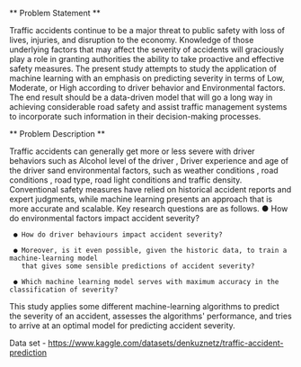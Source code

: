 ** Problem Statement **

Traffic accidents continue to be a major threat to public safety with loss of lives, injuries, and 
disruption to the economy. Knowledge of those underlying factors that may affect the severity of 
accidents will graciously play a role in granting authorities the ability to take proactive and effective 
safety measures. 
The present study attempts to study the application of machine learning with an emphasis on 
predicting severity in terms of Low, Moderate, or High according to driver behavior and 
Environmental factors. The end result should be a data-driven model that will go a long way in 
achieving considerable road safety and assist traffic management systems to incorporate such 
information in their decision-making processes.

** Problem Description **
 
Traffic accidents can generally get more or less severe with driver behaviors such as Alcohol level 
of the driver , Driver experience and age of the driver sand environmental factors, such as weather 
conditions , road conditions , road type, road light conditions and traffic density. Conventional 
safety measures have relied on historical accident reports and expert judgments, while machine 
learning presents an approach that is more accurate and scalable. 
Key research questions are as follows. 
     ● How do environmental factors impact accident severity? 
     
     ● How do driver behaviours impact accident severity? 
     
     ● Moreover, is it even possible, given the historic data, to train a machine-learning model 
       that gives some sensible predictions of accident severity?  
       
     ● Which machine learning model serves with maximum accuracy in the classification of severity?  
This study applies some different machine-learning algorithms to predict the severity of an 
accident, assesses the algorithms' performance, and tries to arrive at an optimal model for predicting 
accident severity.

Data set  - https://www.kaggle.com/datasets/denkuznetz/traffic-accident-prediction 
